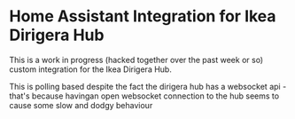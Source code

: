 # Home Assistant Integration for Ikea Dirigera Hub

This is a work in progress (hacked together over the past week or so) custom integration for the Ikea Dirigera Hub.

This is polling based despite the fact the dirigera hub has a websocket api - that's because havingan open websocket connection to the hub seems to cause some slow and dodgy behaviour